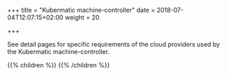 +++
title = "Kubermatic machine-controller"
date = 2018-07-04T12:07:15+02:00
weight = 20

+++

See detail pages for specific requirements of the cloud providers used by the Kubermatic machine-controller.

{{% children %}}
{{% /children %}}
